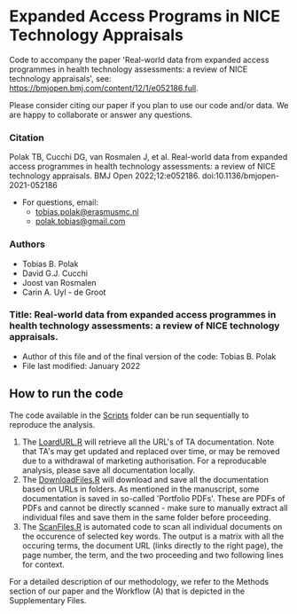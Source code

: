 # Expanded Access Programs in NICE Technology Appraisals
Code to accompany the paper 'Real-world data from expanded access programmes in health technology assessments: a review of NICE technology appraisals', see: https://bmjopen.bmj.com/content/12/1/e052186.full. 

Please consider citing our paper if you plan to use our code and/or data. We are happy to collaborate or answer any questions.

### Citation
Polak TB, Cucchi DG, van Rosmalen J, et al. Real-world data from expanded access programmes in health technology assessments: a review of NICE technology appraisals. BMJ Open 2022;12:e052186. doi:10.1136/bmjopen-2021-052186
* For questions, email: 
    * tobias.polak@erasmusmc.nl
    * polak.tobias@gmail.com

### Authors
* Tobias B. Polak
* David G.J. Cucchi
* Joost van Rosmalen
* Carin A. Uyl - de Groot

### Title: 	Real-world data from expanded access programmes in health technology assessments: a review of NICE technology appraisals.
* Author of this file and of the final version of the code: Tobias B. Polak
* File last modified: January 2022
    
## How to run the code
The code available in the [Scripts](/Scripts) folder can be run sequentially to reproduce the analysis.
1. The [LoardURL.R](/Scripts/01LoadURL.R) will retrieve all the URL's of TA documentation. Note that TA's may get updated and replaced over time, or may be removed due to a withdrawal of marketing authorisation. For a reproducable analysis, please save all documentation locally.
2. The [DownloadFiles.R](/Scripts/02DownloadFiles.R) will download and save all the documentation based on URLs in folders. As mentioned in the manuscript, some documentation is saved in so-called 'Portfolio PDFs'. These are PDFs of PDFs and cannot be directly scanned - make sure to manually extract all individual files and save them in the same folder before proceeding.
3. The [ScanFiles.R](/Scripts/03ScanFiles.R) is automated code to scan all individual documents on the occurence of selected key words. The output is a matrix with all the occuring terms, the document URL (links directly to the right page), the page number, the term, and the two proceeding and two following lines for  context.


For a detailed description of our methodology, we refer to the Methods section of our paper and the Workflow (A) that is depicted in the Supplementary Files. 


